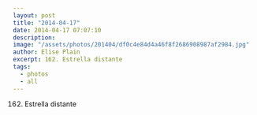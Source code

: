 ```yaml
---
layout: post
title: "2014-04-17"
date: 2014-04-17 07:07:10
description: 
image: "/assets/photos/201404/df0c4e84d4a46f8f2686908987af2984.jpg"
author: Elise Plain
excerpt: 162. Estrella distante
tags: 
  - photos
  - all
---
```


162. Estrella distante
<p></p>
